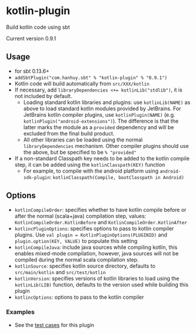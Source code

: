 # kotlin-plugin

Build kotlin code using sbt

Current version 0.9.1

## Usage

* for sbt 0.13.6+
* `addSbtPlugin("com.hanhuy.sbt" % "kotlin-plugin" % "0.9.1")`
* Kotlin code will build automatically from `src/XXX/kotlin`
* If necessary, add `libraryDependencies <+= kotlinLib("stdlib")`, it is not
  included by default.
  * Loading standard kotlin libraries and plugins: use `kotlinLib(NAME)` as
    above to load standard kotlin modules provided by JetBrains. For JetBrains
    kotlin compiler plugins, use `kotlinPlugin(NAME)` (e.g.
    `kotlinPlugin("android-extensions")`). The difference is that the latter
    marks the module as a `provided` dependency and will be excluded from the
    final build product.
  * All other libraries can be loaded using the normal `libraryDependencies`
    mechanism. Other compiler plugins should use the above, but be specified to
    be `% "provided"`
* If a non-standard Classpath key needs to be added to the kotlin compile step,
  it can be added using the `kotlinClasspath(KEY)` function
  * For example, to compile with the android platform using `android-sdk-plugin`:
    `kotlinClasspath(Compile, bootClasspath in Android)`

## Options

* `kotlinCompileOrder`: specifies whether to have kotlin compile before or after
  the normal (scala+java) compilation step, values:
  `KotlinCompileOrder.KotlinBefore` and `KotlinCompileOrder.KotlinAfter`
* `kotlincPluginOptions`: specifies options to pass to kotlin compiler plugins.
  Use `val plugin = KotlinPluginOptions(PLUGINID)` and
  `plugin.option(KEY, VALUE)` to populate this setting
* `kotlinCompileJava`: include java sources while compiling kotlin, this enables
  mixed-mode compilation, however, java sources will not be compiled during the
  normal scala compilation step.
* `kotlinSource`: specifies kotlin source directory, defaults to
  `src/main/kotlin` and `src/test/kotlin`
* `kotlinVersion`: specifies versions of kotlin libraries to load using the
  `kotlinLib(LIB)` function, defaults to the version used while building this
  plugin
* `kotlincOptions`: options to pass to the kotlin compiler

### Examples

* See the [test cases](src/sbt-test/kotlin) for this plugin
